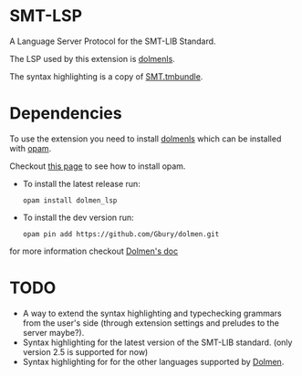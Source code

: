 # SMT-LSP

A Language Server Protocol for the SMT-LIB Standard.

The LSP used by this extension is [dolmenls](https://github.com/Gbury/dolmen).

The syntax highlighting is a copy of [SMT.tmbundle](https://github.com/SRI-CSL/SMT.tmbundle).

# Dependencies

To use the extension you need to install [dolmenls](https://github.com/Gbury/dolmen) which can be installed with [opam](https://opam.ocaml.org/).

Checkout [this page](https://opam.ocaml.org/doc/Install.html) to see how to install opam.

- To install the latest release run:

  ```opam install dolmen_lsp```

- To install the dev version run:

  ```opam pin add https://github.com/Gbury/dolmen.git```

for more information checkout [Dolmen's doc](https://github.com/Gbury/dolmen/blob/master/doc/lsp.md)

# TODO
- A way to extend the syntax highlighting and typechecking grammars from the user's side (through extension settings and preludes to the server maybe?).
- Syntax highlighting for the latest version of the SMT-LIB standard. (only version 2.5 is supported for now)
- Syntax highlighting for for the other languages supported by [Dolmen](https://github.com/Gbury/dolmen).

